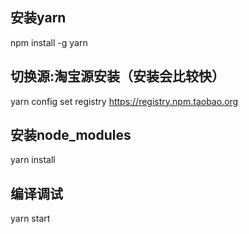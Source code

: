 ## 安装yarn
npm install -g yarn

## 切换源:淘宝源安装（安装会比较快）
yarn config set registry https://registry.npm.taobao.org

## 安装node_modules
yarn install

## 编译调试
yarn start

